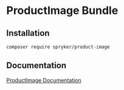 # ProductImage Bundle

## Installation

```
composer require spryker/product-image
```

## Documentation

[ProductImage Documentation](http://spryker.github.io/core/bundles/product-image)
